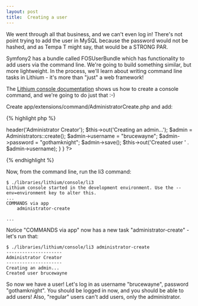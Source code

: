 ```yaml
---
layout: post
title:  Creating a user
---
```


We went through all that business, and we can't even log in! There's not point trying to add the user in MySQL because the password would not be hashed, and as Tempa T might say, that would be a STRONG PAR.

Symfony2 has a bundle called FOSUserBundle which has functionality to add users via the command line. We're going to build something similar, but more lightweight. In the process, we'll learn about writing command line tasks in Lithium - it's more than "just" a web framework!

The [Lithium console documentation](http://lithify.me/docs/lithium/console) shows us how to create a console command, and we're going to do just that :-)

Create app/extensions/command/AdministratorCreate.php and add:

{% highlight php %}
<?php
namespace app\extensions\command;

use app\models\Administrators;

class AdministratorCreate extends \lithium\console\Command {

    public function run() {
        $this->header('Administrator Creator');
        $this->out('Creating an admin...');
		
		$admin = Administrators::create();
		$admin->username = "brucewayne";
		$admin->password = "gothamknight";
		$admin->save();
		
		$this->out('Created user ' . $admin->username);
    }
}
?>
{% endhighlight %}

Now, from the command line, run the li3 command:

    $ ./libraries/lithium/console/li3             
	Lithium console started in the development environment. Use the --env=environment key to alter this.
	...
	COMMANDS via app
		administrator-create
    
    ...

Notice "COMMANDS via app" now has a new task "administrator-create" - let's run that:

    $ ./libraries/lithium/console/li3 administrator-create
	---------------------
	Administrator Creator
	---------------------
	Creating an admin...
	Created user brucewayne

So now we have a user! Let's log in as username "brucewayne", password "gothamknight". You should be logged in now, and you should be able to add users! Also, "regular" users can't add users, only the administrator.